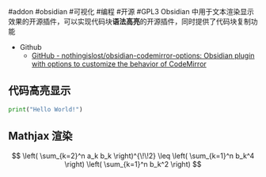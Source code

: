 #addon #obsidian #可视化 #编程 #开源 #GPL3
Obsidian 中用于文本渲染显示效果的开源插件，可以实现代码块**语法高亮**的开源插件，同时提供了代码块复制功能
- Github
	- [GitHub - nothingislost/obsidian-codemirror-options: Obsidian plugin with options to customize the behavior of CodeMirror](https://github.com/nothingislost/obsidian-codemirror-options)

## 代码高亮显示
```python
print("Hello World!")
```

## Mathjax 渲染
$$ \left( \sum_{k=2}^n a_k b_k \right)^{\!\!2} \leq
    \left( \sum_{k=1}^n b_k^4 \right) \left( \sum_{k=1}^n b_k^2 \right) $$
